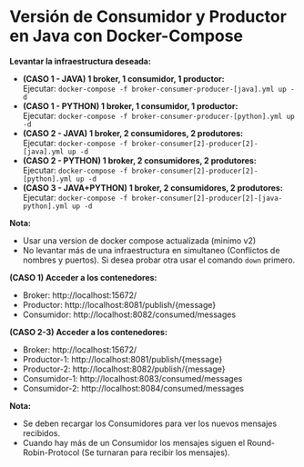 # Versión de Consumidor y Productor en Java con Docker-Compose

**Levantar la infraestructura deseada:**  
* **(CASO 1 - JAVA) 1 broker, 1 consumidor, 1 productor:**  
  Ejecutar: `docker-compose -f broker-consumer-producer-[java].yml up -d`
* **(CASO 1 - PYTHON) 1 broker, 1 consumidor, 1 productor:**  
  Ejecutar: `docker-compose -f broker-consumer-producer-[python].yml up -d`
* **(CASO 2 - JAVA) 1 broker, 2 consumidores, 2 produtores:**  
  Ejecutar: `docker-compose -f broker-consumer[2]-producer[2]-[java].yml up -d`
* **(CASO 2 - PYTHON) 1 broker, 2 consumidores, 2 produtores:**  
  Ejecutar: `docker-compose -f broker-consumer[2]-producer[2]-[python].yml up -d`
* **(CASO 3 - JAVA+PYTHON) 1 broker, 2 consumidores, 2 produtores:**  
  Ejecutar: `docker-compose -f broker-consumer[2]-producer[2]-[java-python].yml up -d`  

**Nota:**  
* Usar una version de docker compose actualizada (minimo v2)
* No levantar más de una infraestructura en simultaneo (Conflictos de nombres y puertos). Si desea probar otra usar el comando `down` primero.

**(CASO 1) Acceder a los contenedores:**  
* Broker: http://localhost:15672/  
* Productor: http://localhost:8081/publish/{message}  
* Consumidor: http://localhost:8082/consumed/messages

**(CASO 2-3) Acceder a los contenedores:**  
* Broker: http://localhost:15672/  
* Productor-1: http://localhost:8081/publish/{message}
* Productor-2: http://localhost:8082/publish/{message}  
* Consumidor-1: http://localhost:8083/consumed/messages
* Consumidor-2: http://localhost:8084/consumed/messages

**Nota:**  
* Se deben recargar los Consumidores para ver los nuevos mensajes recibidos.  
* Cuando hay más de un Consumidor los mensajes siguen el Round-Robin-Protocol (Se turnaran para recibir los mensajes).
